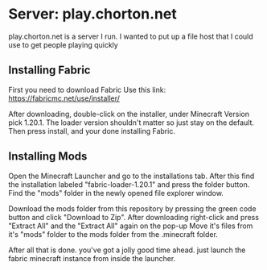 # Server: play.chorton.net

play.chorton.net is a server I run. I wanted to put up a file host that I could use to get people playing quickly

## Installing Fabric

First you need to download Fabric
Use this link: https://fabricmc.net/use/installer/

After downloading, double-click on the installer, under Minecraft Version pick 1.20.1.
The loader version shouldn't matter so just stay on the default.
Then press install, and your done installing Fabric.

## Installing Mods

Open the Minecraft Launcher and go to the installations tab.
After this find the installation labeled "fabric-loader-1.20.1" and press the folder button.
Find the "mods" folder in the newly opened file explorer window.

Download the mods folder from this repository by pressing the green code button and click "Download to Zip".
After downloading right-click and press "Extract All" and the "Extract All" again on the pop-up
Move it's files from it's "mods" folder to the mods folder from the .minecraft folder. 

After all that is done. you've got a jolly good time ahead. just launch the fabric minecraft instance from inside the launcher.

